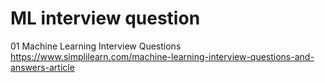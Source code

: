 # ML interview question
01 Machine Learning Interview Questions
https://www.simplilearn.com/machine-learning-interview-questions-and-answers-article
